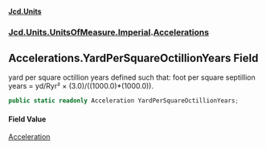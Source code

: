 #### [Jcd.Units](index 'index')
### [Jcd.Units.UnitsOfMeasure.Imperial](Jcd.Units.UnitsOfMeasure.Imperial 'Jcd.Units.UnitsOfMeasure.Imperial').[Accelerations](Accelerations 'Jcd.Units.UnitsOfMeasure.Imperial.Accelerations')

## Accelerations.YardPerSquareOctillionYears Field

yard per square octillion years defined such that: foot per square septillion years = yd/Ryr² ×
(3.0)/((1000.0)*(1000.0)).

```csharp
public static readonly Acceleration YardPerSquareOctillionYears;
```

#### Field Value
[Acceleration](Acceleration 'Jcd.Units.UnitTypes.Acceleration')